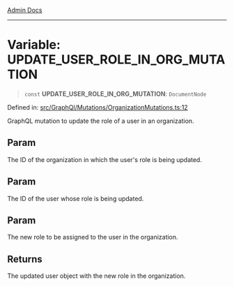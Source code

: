 [Admin Docs](/)

***

# Variable: UPDATE\_USER\_ROLE\_IN\_ORG\_MUTATION

> `const` **UPDATE\_USER\_ROLE\_IN\_ORG\_MUTATION**: `DocumentNode`

Defined in: [src/GraphQl/Mutations/OrganizationMutations.ts:12](https://github.com/abhassen44/talawa-admin/blob/bb7b6d5252385a81ad100b897eb0cba4f7ba10d2/src/GraphQl/Mutations/OrganizationMutations.ts#L12)

GraphQL mutation to update the role of a user in an organization.

## Param

The ID of the organization in which the user's role is being updated.

## Param

The ID of the user whose role is being updated.

## Param

The new role to be assigned to the user in the organization.

## Returns

The updated user object with the new role in the organization.
